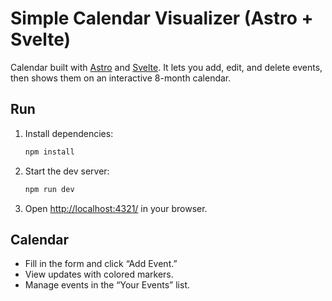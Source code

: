 # Simple Calendar Visualizer (Astro + Svelte)

Calendar built with [Astro](https://astro.build/) and [Svelte](https://svelte.dev/). It lets you add, edit, and delete events, then shows them on an interactive 8-month calendar.

## Run

1. Install dependencies:
   ```bash
   npm install
   ```
2. Start the dev server:
   ```bash
   npm run dev
   ```
3. Open [http://localhost:4321/](http://localhost:4321/) in your browser. 

## Calendar

- Fill in the form and click “Add Event.”  
- View updates with colored markers.  
- Manage events in the “Your Events” list.  
